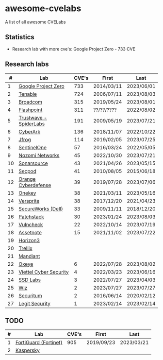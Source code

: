 # awesome-cvelabs

A list of all awesome CVELabs

## Statistics

* Research lab with more cve's: Google Project Zero - 733 CVE

## Research labs

| #   | Lab                                               | CVE's  | First       | Last       |
|-----|---------------------------------------------------|--------|-------------|------------|
| 1   | [Google Project Zero](https://googleprojectzero.blogspot.com/) | 733    | 2014/03/11  | 2023/06/01 |
| 2   | [Tenable](https://www.tenable.com/security/research) | 724    | 2006/07/11 | 2023/08/03 |
| 3   | [Broadcom](https://support.broadcom.com/web/ecx/security-advisory) | 315    | 2019/05/24  | 2023/08/01 |
| 4   | [Flashpoint](https://flashpoint.io/) | 311    | ??/??/????  | 2022/08/02 |
| 5   | [Trustwave - SpiderLabs](https://www.trustwave.com/en-us/resources/security-resources/security-advisories/) | 191    | 2009/05/19  | 2023/07/21 |
| 6   | [CyberArk](https://labs.cyberark.com/cyberark-labs-security-advisories/) | 136    | 2018/11/07 | 2022/10/22 |
| 7   | [Jfrog](https://research.jfrog.com/) | 114    | 2019/02/05  | 2023/07/25 |
| 8   | [SentinelOne](https://www.sentinelone.com/labs/our-cves/) | 57     | 2016/03/24 | 2022/05/05 |
| 9   | [Nozomi Networks](https://www.nozominetworks.com/) | 45     | 2022/10/30 | 2023/07/21 |
| 10  | [Sonarsource](https://www.sonarsource.com/) | 43     | 2021/04/26 | 2023/05/15 |
| 11  | [Secpod](https://www.secpod.com/) | 41     | 2010/08/05 | 2015/06/18 |
| 12  | [Orange Cyberdefense](https://www.orangecyberdefense.com) | 39     | 2019/07/28 | 2023/07/06 |
| 13  | [Onekey](https://onekey.com/research/) | 38     | 2021/03/11 | 2023/05/16 |
| 14  | [Versprite](https://versprite.com/) | 38     | 2017/12/20 | 2021/04/23 |
| 15  | [SecureWorks (Dell)](https://www.secureworks.com/research/#resource-type=Advisory) | 33     | 2009/11/11 | 2018/12/20 |
| 16  | [Patchstack](https://patchstack.com/) | 30     | 2023/01/24 | 2023/08/03 |
| 17  | [Vulncheck](https://vulncheck.com/) | 22     | 2022/10/14 | 2023/07/19 |
| 18  | [Assetnote](https://www.assetnote.io/) | 15     | 2021/11/02 | 2023/07/22 |
| 19  | [Horizon3](https://www.horizon3.ai/) |        |             |            |
| 20  | [Trellix](https://www.trellix.com/) |         |             |            |
| 21  | [Mandiant](https://www.mandiant.com/) |       |             |            |
| 22  | [Oxeye](https://www.oxeye.io/resources-category/research) | 6      | 2022/07/28 | 2023/08/02 |
| 23  | [Viettel Cyber Security](https://blog.viettelcybersecurity.com/tag/researches/) | 4      | 2022/03/23 | 2023/06/16 |
| 24  | [SSD Labs](https://ssd-disclosure.com/advisories/) | 3      | 2022/07/27 | 2023/04/03 |
| 25  | [Wiz](https://www.wiz.io/blog/tag/research) | 2      | 2023/07/27 | 2023/07/27 |
| 26  | [Securitum](https://research.securitum.com/) | 2      | 2016/06/14 | 2020/02/12 |
| 27  | [Legit Security](https://www.legitsecurity.com/) | 1      | 2023/02/14 | 2023/02/14 |

## TODO
| #   | Lab                                               | CVE's  | First       | Last       |
|-----|---------------------------------------------------|--------|-------------|------------|
| 1   | [FortiGuard (Fortinet)](https://www.fortiguard.com/zeroday) | 905    | 2019/09/23  | 2023/03/21 |
| 2   | [Kaspersky](https://www.kaspersky.com/about/team/great) |        |             |            |